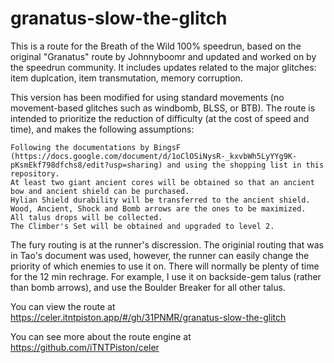 # granatus-slow-the-glitch
This is a route for the Breath of the Wild 100% speedrun, based on the original "Granatus" route by Johnnyboomr and updated and worked on by the speedrun community. It includes updates related to the major glitches: item duplcation, item transmutation, memory corruption.

This version has been modified for using standard movements (no movement-based glitches such as windbomb, BLSS, or BTB). The route is intended to prioritize the reduction of difficulty (at the cost of speed and time), and makes the following assumptions:

    Following the documentations by BingsF (https://docs.google.com/document/d/1oClOSiNysR-_kxvbWh5LyYYg9K-pKsmEkf798dfchs8/edit?usp=sharing) and using the shopping list in this repository.
    At least two giant ancient cores will be obtained so that an ancient bow and ancient shield can be purchased.
    Hylian Shield durability will be transferred to the ancient shield.
    Wood, Ancient, Shock and Bomb arrows are the ones to be maximized.
    All talus drops will be collected.
    The Climber's Set will be obtained and upgraded to level 2.

The fury routing is at the runner's discression. The originial routing that was in Tao's document was used, however, the runner can easily change the priority of which enemies to use it on. There will normally be plenty of time for the 12 min rechrage. For example, I use it on backside-gem talus (rather than bomb arrows), and use the Boulder Breaker for all other talus.

You can view the route at https://celer.itntpiston.app/#/gh/31PNMR/granatus-slow-the-glitch

You can see more about the route engine at https://github.com/iTNTPiston/celer
